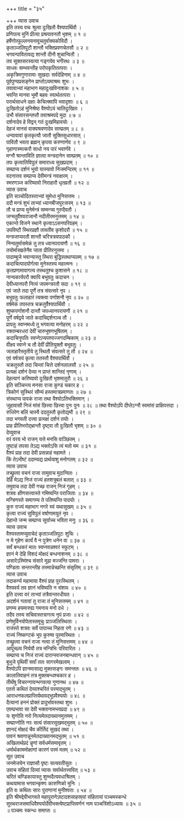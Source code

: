 +++
title = "३५"

+++
व्यास उवाच  
इति तस्य वचः श्रुत्वा दुःखितौ वैश्यपार्थिवौ ।  
प्रणिपत्य मुनिं प्रीत्या प्रश्रयावनतौ भृशम् ॥ १ ॥  
हर्षेणोत्फुल्लनयनावूचतुर्वाक्यकोविदौ ।  
कृताञ्जलिपुटौ शान्तौ भक्तिप्रवणचेतसौ ॥ २ ॥  
भगवन्पावितावद्य शान्तौ दीनौ शुचान्वितौ ।  
तव सूक्तसरस्वत्या गङ्गयेव भगीरथः ॥ ३ ॥  
साधवः सम्भवन्तीह परोपकृतितत्पराः ।  
अकृत्रिमगुणारामाः सुखदाः सर्वदेहिनाम् ॥ ४ ॥  
पूर्वपुण्यप्रसङ्गेन प्राप्तोऽयमाश्रमः शुभः ।  
तवावाभ्यां महाभाग महादुःखविनाशकः ॥ ५ ॥  
भवन्ति मानवा भूमौ बहवः स्वार्थतत्पराः ।  
परार्थसाधने दक्षाः केचित्क्वापि भवादृशाः ॥ ६ ॥  
दुःखितोऽहं मुनिश्रेष्ठ वैश्योऽयं चातिदुःखितः ।  
उभौ संसारसन्तप्तौ तवाश्रमपदे मुदा ॥ ७ ॥  
दर्शनादेव हे विद्वन् गतं दुःखमिहावयोः ।  
देहजं मानसं वाक्यश्रवणादेव साम्प्रतम् ॥ ८ ॥  
धन्यावावां कृतकृत्यौ जातौ सूक्तिसुधारसात् ।  
पावितौ भवता ब्रह्मन् कृपया करुणार्णव ॥ ९ ॥  
गृहाणास्मत्करौ साधो नय पारं भवार्णवे ।  
मग्नौ श्रान्ताविति ज्ञात्वा मन्त्रदानेन साम्प्रतम् ॥ १० ॥  
तपः कृत्वातिविपुलं समाराध्य सुखप्रदाम् ।  
सम्प्राप्य दर्शनं भूयो यास्यावो निजमन्दिरम् ॥ ११ ॥  
वदनात्तव सम्प्राप्य देवीमन्त्रं नवाक्षरम् ।  
स्मरणञ्ज करिष्यावो निराहारौ धृतव्रतौ ॥ १२ ॥  
व्यास उवाच  
इति सञ्चोदितस्ताभ्यां सुमेधा मुनिसत्तमः ।  
ददौ मन्त्रं शुभं ताभ्यां ध्यानबीजपुरःसरम् ॥ १३ ॥  
तौ च प्राप्य मुनेर्मन्त्रं सम्मन्त्र्य गुरुदैवतौ ।  
जग्मतुर्वैश्यराजानौ नदीतीरमनुत्तमम् ॥ १४ ॥  
एकान्ते विजने स्थाने कृत्वाऽऽसनपरिग्रहम् ।  
उपविष्टौ स्थिरप्रज्ञौ तावतीव कृशोदरौ ॥ १५ ॥  
मन्त्रजाप्यरतौ शान्तौ चरित्रत्रयपाठकौ ।  
निन्यतुर्मासमेकं तु तत्र ध्यानपरायणौ ॥ १६ ॥  
तयोर्मासव्रतेनैव जाता प्रीतिरनुत्तमा ।  
पादाम्बुजे भवान्यास्तु स्थिरा बुद्धिस्तथाप्यलम् ॥ १७ ॥  
कदाचित्पादयोर्गत्वा मुनेस्तस्य महात्मनः ।  
कृतप्रणामावागत्य तस्थतुश्च कुशासने ॥ १८ ॥  
नान्यकार्यपरौ क्वापि बभूवतुः कदाचन ।  
देवीध्यानपरौ नित्यं जपमन्त्ररतौ सदा ॥ १९ ॥  
एवं जाते तदा पूर्णे तत्र संवत्सरे नृप ।  
बभूवतुः फलाहारं त्यक्त्वा पर्णाशनौ नृप ॥ २० ॥  
वर्षमेकं तपस्तत्र चक्रतुर्वैश्यपार्थिवौ ।  
शुष्कपर्णाशनौ दान्तौ जपध्यानपरायणौ ॥ २१ ॥  
पूर्णे वर्षद्वये जाते कदाचिद्दर्शनञ्च तौ ।  
प्रापतुः स्वप्नमध्ये तु भगवत्या मनोहरम् ॥ २२ ॥  
रक्ताम्बरधरां देवीं चारुभूषणभूषिताम् ।  
कदाचिनॄपतिः स्वप्नेऽप्यपश्यज्जगदम्बिकाम् ॥ २३ ॥  
वीक्ष्य स्वप्ने च तौ देवीं प्रीतियुक्तौ बभूवतुः ।  
जलाहारैस्तृतीये तु स्थितौ संवत्सरे तु तौ ॥ २४ ॥  
एवं वर्षत्रयं कृत्वा ततस्तौ वैश्यपार्थिवौ ।  
चक्रतुस्तौ तदा चिन्तां चित्ते दर्शनलालसौ ॥ २५ ॥  
प्रत्यक्षं दर्शनं देव्या न प्राप्तं शान्तिदं नृणाम् ।  
देहत्यागं करिष्यावो दुःखितौ भृशमातुरौ ॥ २६ ॥  
इति सञ्चिन्त्य मनसा राजा कुण्डं चकार ह ।  
त्रिकोणं सुस्थिरं सौम्यं हस्तमात्रप्रमाणतः ॥ २७ ॥  
संस्थाप्य पावकं राजा तथा वैश्योऽतिभक्तिमान् ।  
जुहावासौ निजं मांसं छित्त्वा छित्त्वा पुनः पुनः ॥ २८ ॥
तथा वैश्योऽपि दीप्तेऽग्नौ स्वमांसं प्राक्षिपत्तदा ।  
रुधिरेण बलिं चास्यै ददतुस्तौ कृतोद्यमौ ॥ २९ ॥  
तदा भगवती दत्त्वा प्रत्यक्षं दर्शनं तयोः ।  
प्राह प्रीतिभरोद्‌भ्रान्तौ दृष्ट्वा तौ दुःखितौ भृशम् ॥ ३० ॥  
देव्युवाच  
वरं वरय भो राजन् यत्ते मनसि वाञ्छितम् ।  
तुष्टाहं तपसा तेऽद्य भक्तोऽसि त्वं मतो मम ॥ ३१ ॥  
वैश्यं प्राह तदा देवी प्रसन्नाहं महामते ।  
किं तेऽभीष्टं ददाम्यद्य प्रार्थयाशु मनोगतम् ॥ ३२ ॥  
व्यास उवाच  
तच्छ्रुत्वा वचनं राजा तामुवाच मुदान्वितः ।  
देहि मेऽद्य निजं राज्यं हतशत्रुबलं बलात् ॥ ३३ ॥  
तमुवाच तदा देवी गच्छ राजन् निजं गृहम् ।  
शत्रवः क्षीणसत्त्वास्ते गमिष्यन्ति पराजिताः ॥ ३४ ॥  
मन्त्रिणस्ते समागम्य ते पतिष्यन्ति पादयोः ।  
कुरु राज्यं महाभाग नगरे स्वं यथासुखम् ॥ ३५ ॥  
कृत्वा राज्यं सुविपुलं वर्षाणामयुतं नृप ।  
देहान्ते जन्म सम्प्राप्य सूर्याच्च भविता मनुः ॥ ३६ ॥  
व्यास उवाच  
वैश्यस्तामप्युवाचेदं कृताञ्जलिपुटः शुचिः ।  
न मे गृहेण कार्यं वै न पुत्रेण धनेन वा ॥ ३७ ॥  
सर्वं बन्धकरं मातः स्वप्नवन्नश्वरं स्फुटम् ।  
ज्ञानं मे देहि विशदं मोक्षदं बन्धनाशनम् ॥ ३८ ॥  
असारेऽस्मिंश्च संसारे मूढा मज्जन्ति पामराः ।  
पण्डिताः सन्तरन्तीह तस्मान्नेच्छन्ति संसृतिम् ॥ ३९ ॥  
व्यास उवाच  
तदाकर्ण्य महामाया वैश्यं प्राह पुरःस्थितम् ।  
वैश्यवर्य तव ज्ञानं भविष्यति न संशयः ॥ ४० ॥  
इति दत्त्वा वरं ताभ्यां तत्रैवान्तरधीयत ।  
अदर्शनं गतायां तु राजा तं मुनिसत्तमम् ॥ ४१ ॥  
प्रणम्य हयमारुह्य गमनाय मनो दधे ।  
तदैव तस्य सचिवास्तत्रागत्य नृपं प्रजाः ॥ ४२ ॥  
प्रणेमुर्विनयोपेतास्तमूचुः प्राञ्जलिस्थिताः ।  
राजंस्ते शत्रवः सर्वे पापाच्च निहता रणे ॥ ४३ ॥  
राज्यं निष्कण्टकं भूप कुरुष्व पुरमास्थितः ।  
तच्छ्रुत्वा वचनं राजा नत्वा तं मुनिसत्तमम् ॥ ४४ ॥  
आपूच्छ्य निर्ययौ तत्र मन्त्रिभिः परिवारितः ।  
सम्प्राप्य च निजं राज्यं दारान्स्वजनबान्धवान् ॥ ४५ ॥  
बुभुजे पृथिवीं सर्वां ततः सागरमेखलाम् ।  
वैश्योऽपि ज्ञानमासाद्य मुक्तसङ्गः समन्ततः ॥ ४६ ॥  
कालातिवाहनं तत्र मुक्तबन्धश्चकार ह ।  
तीर्थेषु विचरन्गायन्भगवत्या गुणानथ ॥ ४७ ॥  
एतत्ते कथितं देव्याश्चरितं परमाद्‌भुतम् ।  
आराधनफलप्राप्तिर्यथावद्‌भूपवैश्ययोः ॥ ४८ ॥  
दैत्यानां हननं प्रोक्तं प्रादुर्भावस्तथा शुभः ।  
एवम्प्रभावा सा देवी भक्तानामभयप्रदा ॥ ४९ ॥  
यः शृणोति नरो नित्यमेतदाख्यानमुत्तमम् ।  
सम्प्राप्नोति नरः सत्यं संसारसुखमद्‌भुतम् ॥ ५० ॥  
ज्ञानदं मोक्षदं चैव कीर्तिदं सुखदं तथा ।  
पावनं श्रवणान्नूनमेतदाख्यानमद्‌भुतम् ॥ ५१ ॥  
अखिलार्थप्रदं न्नॄणां सर्वधर्मसमावृतम् ।  
धर्मार्थकाममोक्षाणां कारणं परमं मतम् ॥ ५२ ॥  
सूत उवाच  
जनमेजयेन राज्ञासौ पृष्टः सत्यवतीसुतः ।  
उवाच संहितां दिव्यां व्यासः सर्वार्थतत्त्ववित् ॥ ५३ ॥  
चरितं चण्डिकायास्तु शुम्भदैत्यवधाश्रितम् ।  
कथयामास भगवान्कृष्णः कारुणिको मुनिः ।  
इति वः कथितः सारः पुराणानां मुनीश्वराः ॥ ५४ ॥  
इति श्रीमद्देवीभागवते महापुराणेऽष्टादशसाहस्र्यां संहितायां पञ्चमस्कन्धे  
सुरथराजसमाधिवैश्ययोर्देवीभक्त्येष्टप्राप्तिवर्णनं नाम पञ्चत्रिंशोऽध्यायः ॥ ३५ ॥  
॥ पञ्चमः स्कन्धः समाप्तः ॥
